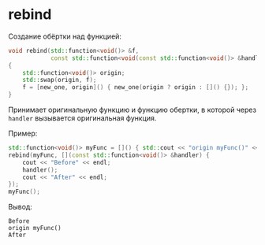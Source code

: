 # rebind

Создание обёртки над функцией:

```cpp
void rebind(std::function<void()> &f,
            const std::function<void(const std::function<void()> &handler)> &new_one)
{
    std::function<void()> origin;
    std::swap(origin, f);
    f = [new_one, origin]() { new_one(origin ? origin : []() {}); };
}
```

Принимает оригинальную функцию и функцию обертки, в которой через `handler` вызывается оригинальная функция.

Пример:

```cpp
std::function<void()> myFunc = []() { std::cout << "origin myFunc()" << std::endl; };
rebind(myFunc, [](const std::function<void()> &handler) {
    cout << "Before" << endl;
    handler();
    cout << "After" << endl;
});
myFunc();
```

Вывод:

```text
Before
origin myFunc()
After
```